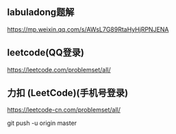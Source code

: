 
## labuladong题解
https://mp.weixin.qq.com/s/AWsL7G89RtaHyHjRPNJENA



## leetcode(QQ登录)
https://leetcode.com/problemset/all/



## 力扣 (LeetCode)(手机号登录)
https://leetcode-cn.com/problemset/all/



git push -u origin master


